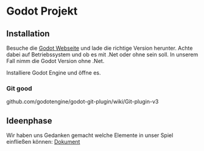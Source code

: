 # Godot Projekt

## Installation

Besuche die [Godot Webseite](https://godotengine.org/download/) und lade die richtige Version herunter. Achte dabei auf Betriebssystem und ob es mit .Net oder ohne sein soll. In unserem Fall nimm die Godot Version ohne .Net.

Installiere Godot Engine und öffne es.

### Git good
github.com/godotengine/godot-git-plugin/wiki/Git-plugin-v3

## Ideenphase
Wir haben uns Gedanken gemacht welche Elemente in unser Spiel einfließen können: [Dokument](https://docs.google.com/document/d/1tbJDoIl8Td4ONdNFHV6nYKuIKZrESmLNq2ERpz86UJI/edit?tab=t.0#heading=h.uuaadedxe2fx)
